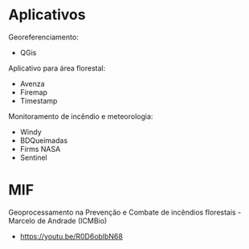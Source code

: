 
# Aplicativos

Georeferenciamento:
* QGis

Aplicativo para área florestal:
* Avenza
* Firemap
* Timestamp

Monitoramento de incêndio e meteorologia:

* Windy
* BDQueimadas
* Firms NASA
* Sentinel 


# MIF

Geoprocessamento na Prevenção e Combate de incêndios florestais - Marcelo de Andrade (ICMBio)
* https://youtu.be/R0D6oblbN68
